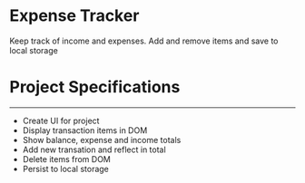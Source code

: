 # Expense Tracker

Keep track of income and expenses. Add and remove items and save to local storage

# Project Specifications

---

- Create UI for project
- Display transaction items in DOM
- Show balance, expense and income totals
- Add new transation and reflect in total
- Delete items from DOM
- Persist to local storage